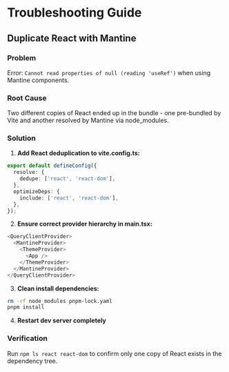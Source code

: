 
# Troubleshooting Guide

## Duplicate React with Mantine

### Problem
Error: `Cannot read properties of null (reading 'useRef')` when using Mantine components.

### Root Cause
Two different copies of React ended up in the bundle - one pre-bundled by Vite and another resolved by Mantine via node_modules.

### Solution
1. **Add React deduplication to vite.config.ts:**
```typescript
export default defineConfig({
  resolve: {
    dedupe: ['react', 'react-dom'],
  },
  optimizeDeps: {
    include: ['react', 'react-dom'],
  },
});
```

2. **Ensure correct provider hierarchy in main.tsx:**
```typescript
<QueryClientProvider>
  <MantineProvider>
    <ThemeProvider>
      <App />
    </ThemeProvider>
  </MantineProvider>
</QueryClientProvider>
```

3. **Clean install dependencies:**
```bash
rm -rf node_modules pnpm-lock.yaml
pnpm install
```

4. **Restart dev server completely**

### Verification
Run `npm ls react react-dom` to confirm only one copy of React exists in the dependency tree.
